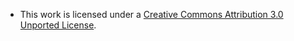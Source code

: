 * This work is licensed under a [Creative Commons Attribution 3.0 Unported License](http://creativecommons.org/licenses/by/3.0/deed.en_US).

